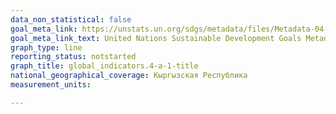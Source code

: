 ```yaml
---
data_non_statistical: false
goal_meta_link: https://unstats.un.org/sdgs/metadata/files/Metadata-04-0A-01.pdf
goal_meta_link_text: United Nations Sustainable Development Goals Metadata (pdf 210kB)
graph_type: line
reporting_status: notstarted
graph_title: global_indicators.4-a-1-title
national_geographical_coverage: Кыргызская Республика
measurement_units: 

---
```

